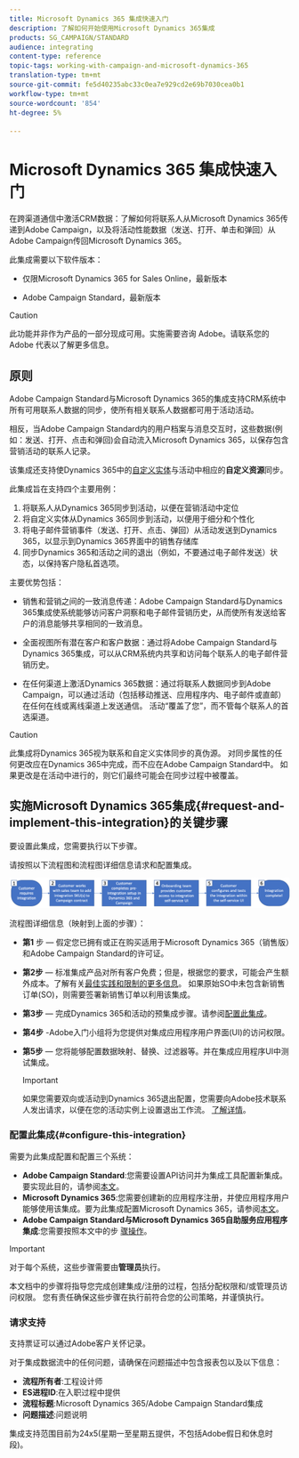 ```yaml
---
title: Microsoft Dynamics 365 集成快速入门
description: 了解如何开始使用Microsoft Dynamics 365集成
products: SG_CAMPAIGN/STANDARD
audience: integrating
content-type: reference
topic-tags: working-with-campaign-and-microsoft-dynamics-365
translation-type: tm+mt
source-git-commit: fe5d40235abc33c0ea7e929cd2e69b7030cea0b1
workflow-type: tm+mt
source-wordcount: '854'
ht-degree: 5%

---
```



# Microsoft Dynamics 365 集成快速入门

在跨渠道通信中激活CRM数据：了解如何将联系人从Microsoft Dynamics 365传递到Adobe Campaign，以及将活动性能数据（发送、打开、单击和弹回）从Adobe Campaign传回Microsoft Dynamics 365。

此集成需要以下软件版本：

* 仅限Microsoft Dynamics 365 for Sales Online，最新版本

* Adobe Campaign Standard，最新版本

>[!CAUTION]
>
>此功能并非作为产品的一部分现成可用。实施需要咨询 Adobe。请联系您的 Adobe 代表以了解更多信息。


## 原则

Adobe Campaign Standard与Microsoft Dynamics 365的集成支持CRM系统中所有可用联系人数据的同步，使所有相关联系人数据都可用于活动活动。

相反，当Adobe Campaign Standard内的用户档案与消息交互时，这些数据(例如：发送、打开、点击和弹回)会自动流入Microsoft Dynamics 365，以保存包含营销活动的联系人记录。

该集成还支持使Dynamics 365中的[自定义实体](../../integrating/using/d365-acs-self-service-app-settings.md)与活动中相应的&#x200B;**自定义资源**&#x200B;同步。

此集成旨在支持四个主要用例：

1. 将联系人从Dynamics 365同步到活动，以便在营销活动中定位
1. 将自定义实体从Dynamics 365同步到活动，以便用于细分和个性化
1. 将电子邮件营销事件（发送、打开、点击、弹回）从活动发送到Dynamics 365，以显示到Dynamics 365界面中的销售存储库
1. 同步Dynamics 365和活动之间的退出（例如，不要通过电子邮件发送）状态，以保持客户隐私首选项。

主要优势包括：

* 销售和营销之间的一致消息传递：Adobe Campaign Standard与Dynamics 365集成使系统能够访问客户洞察和电子邮件营销历史，从而使所有发送给客户的消息能够共享相同的一致消息。

* 全面视图所有潜在客户和客户数据：通过将Adobe Campaign Standard与Dynamics 365集成，可以从CRM系统内共享和访问每个联系人的电子邮件营销历史。

* 在任何渠道上激活Dynamics 365数据：通过将联系人数据同步到Adobe Campaign，可以通过活动（包括移动推送、应用程序内、电子邮件或直邮）在任何在线或离线渠道上发送通信。 活动“覆盖了您”，而不管每个联系人的首选渠道。

>[!CAUTION]
>
>此集成将Dynamics 365视为联系和自定义实体同步的真伪源。  对同步属性的任何更改应在Dynamics 365中完成，而不应在Adobe Campaign Standard中。  如果更改是在活动中进行的，则它们最终可能会在同步过程中被覆盖。


## 实施Microsoft Dynamics 365集成{#request-and-implement-this-integration}的关键步骤

要设置此集成，您需要执行以下步骤。

请按照以下流程图和流程图详细信息请求和配置集成。

![](assets/provisioning-wf.png)

流程图详细信息（映射到上面的步骤）：

* **第1** 步 — 假定您已拥有或正在购买适用于Microsoft Dynamics 365（销售版）和Adobe Campaign Standard的许可证。
* **第2步**  — 标准集成产品对所有客户免费；但是，根据您的要求，可能会产生额外成本。了解有关[最佳实践和限制的更多信息](../../integrating/using/d365-acs-notices-and-recommendations.md)。 如果原始SO中未包含新销售订单(SO)，则需要签署新销售订单以利用该集成。
* **第3步**  — 完成Dynamics 365和活动的预集成步骤。请参阅[配置此集成](#configure-this-integration)。
* **第4步** -Adobe入门小组将为您提供对集成应用程序用户界面(UI)的访问权限。
* **第5步**  — 您将能够配置数据映射、替换、过滤器等。并在集成应用程序UI中测试集成。

   >[!IMPORTANT]
   >
   > 如果您需要双向或活动到Dynamics 365退出配置，您需要向Adobe技术联系人发出请求，以便在您的活动实例上设置退出工作流。 [了解详情](../../integrating/using/d365-acs-notices-and-recommendations.md#opt-out)。

### 配置此集成{#configure-this-integration}

需要为此集成配置和配置三个系统：

* **Adobe Campaign Standard**:您需要设置API访问并为集成工具配置新集成。要实现此目的，请参阅[本文](../../integrating/using/d365-acs-configure-adobe-io.md)。
* **Microsoft Dynamics 365**:您需要创建新的应用程序注册，并使应用程序用户能够使用该集成。要为此集成配置Microsoft Dynamics 365，请参阅[本文](../../integrating/using/d365-acs-configure-d365.md)。
* **Adobe Campaign Standard与Microsoft Dynamics 365自助服务应用程序集成**:您需要按照本文中的步 [骤操作](../../integrating/using/d365-acs-self-service-app-control-access.md)。

>[!IMPORTANT]
>
>对于每个系统，这些步骤需要由&#x200B;**管理员**&#x200B;执行。
>
>本文档中的步骤将指导您完成创建集成/注册的过程，包括分配权限和/或管理员访问权限。  您有责任确保这些步骤在执行前符合您的公司策略，并谨慎执行。


### 请求支持

支持票证可以通过Adobe客户关怀记录。

对于集成数据流中的任何问题，请确保在问题描述中包含报表包以及以下信息：

* **流程所有者**:工程设计师
* **ES进程ID**:在入职过程中提供
* **流程标题**:Microsoft Dynamics 365/Adobe Campaign Standard集成
* **问题描述**:问题说明

集成支持范围目前为24x5(星期一至星期五提供，不包括Adobe假日和休息时段)。
